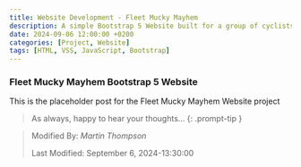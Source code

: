 ```yaml
---
title: Website Development - Fleet Mucky Mayhem
description: A simple Bootstrap 5 Website built for a group of cyclists in the UK.
date: 2024-09-06 12:00:00 +0200
categories: [Project, Website]
tags: [HTML, VSS, JavaScript, Bootstrap]
---
```


### Fleet Mucky Mayhem Bootstrap 5 Website

This is the placeholder post for the Fleet Mucky Mayhem Website project

> As always, happy to hear your thoughts... 
{: .prompt-tip }

>
> Modified By: _Martin Thompson_
>
> Last Modified: September 6, 2024-13:30:00